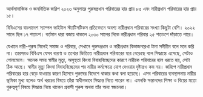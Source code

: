 আর্থসামাজিক ও জনমিতিক জরিপ ২০২৩ অনুসারে পুরুষপ্রধান পরিবারের হার প্রায় ৮৫ এবং নারীপ্রধান পরিবারের হার প্রায় ১৫।

বিবিএসের বাংলাদেশ স্যাম্পল ভাইটাল স্ট্যাটিসটিকস প্রতিবেদনে অবশ্য নারীপ্রধান পরিবারের সংখ্যা কিছুটা বেশি। ২০২২ সালে ছিল ১৭ শতাংশ। বর্তমান ধারা বজায় থাকলে ২০৩০ সালের দিকে নারীপ্রধান পরিবার ২৫ শতাংশে দাঁড়াতে পারে।

যেখানে নারী-পুরুষ মিলেই সমাজ ও পরিবার, সেখানে পুরুষপ্রধান ও নারীপ্রধান বিভাজনরেখা টানা সমীচীন বলে মনে করি না। তারপরও বিবিএস যেসব ধারণা ও তথ্যের ভিত্তিতে নারীপ্রধান পরিবারের হার বেড়েছে বলে সিদ্ধান্তে এসেছে, সেটাও গোলমেলে। অনেক সময় স্বামীর মৃত্যু, অসুস্থতা কিংবা বিবাহবিচ্ছেদের কারণে নারীকে পরিবারের হাল ধরতে হয়, সেটা ঠিক আছে। স্বামীর মৃত্যু কিংবা বিবাহবিচ্ছেদের পর নারীর কর্মক্ষেত্রে যোগ দেওয়ার দৃষ্টান্তও কম নয়। জরিপে নারীপ্রধান পরিবারের হার বেড়ে যাওয়ার কারণ হিসেবে পুরুষের বিদেশে থাকার কথা বলা হয়েছে। এসব পরিবারের ব্যবস্থাপনায় নারীর ভূমিকা মুখ্য হলেও অর্থ খরচের বিষয়ে তাঁরা স্বাধীনভাবে সিদ্ধান্ত নিতে পারেন না। এমনকি সন্তানদের শিক্ষা ও বিয়ের মতো গুরুত্বপূর্ণ বিষয়ে সিদ্ধান্ত নিয়ে থাকেন প্রবাসী পুরুষ অথবা তাঁর অন্য স্বজনেরা।
